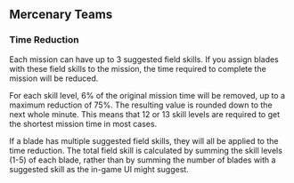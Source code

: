## Mercenary Teams

### Time Reduction

Each mission can have up to 3 suggested field skills.
If you assign blades with these field skills to the mission, the time required to complete the mission will be reduced.

For each skill level, 6% of the original mission time will be removed, up to a maximum reduction of 75%.
The resulting value is rounded down to the next whole minute.
This means that 12 or 13 skill levels are required to get the shortest mission time in most cases.

If a blade has multiple suggested field skills, they will all be applied to the time reduction. 
The total field skill is calculated by summing the skill levels (1-5) of each blade, rather than by summing the number of blades with a suggested skill as the in-game UI might suggest.
